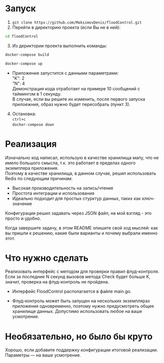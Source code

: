 # Запуск  
1. `git clone https://github.com/MaksimovDenis/floodControl.git`  
2. Перейти в директорию проекта (если Вы не в ней): 
```bash    
cd floodControl 
```
3. Из дериктории проекта выполнить команды: 
```bash      
docker-compose build
```
```bash    
docker-compose up 
``` 
- Приложение запустится с данными параметрами:    
    "K": 2  
    "N": 4   
Демонстрация кода отработает на примере 10 сообщений с таймингом в 1 секунду.  
В случае, если вы решите их изменить, после первого запуска прилоежния, образ нужно будет пересобрать (пункт 3).   
4. Остановка:  
`ctrl+c`    
`docker-compose down`    

# Реализация   
 Изначально код написал, использую в качестве хранилища мапу, что не имело большого смысла, т.к. это работает в пределах одного экземпляра приложения.      
 Поэтому в качестве хранилища, в данном случае, решил использовать Redis по следующим причинам:   
  - Высокая производительность на запись/чтение  
  - Простота интеграции и использования  
  - Идеально подходит для простых стурктур данных, таких как ключ-значение   

Конфигурации решил задавать через JSON файл, на мой взгляд - это просто и удобно. 


Когда завершите задачу, в этом README опишите свой ход мыслей: как вы пришли к решению, какие были варианты и почему выбрали именно этот. 

# Что нужно сделать

Реализовать интерфейс с методом для проверки правил флуд-контроля. Если за последние N секунд вызовов метода Check будет больше K, значит, проверка на флуд-контроль не пройдена.

- Интерфейс FloodControl располагается в файле main.go.

- Флуд-контроль может быть запущен на нескольких экземплярах приложения одновременно, поэтому нужно предусмотреть общее хранилище данных. Допустимо использовать любое на ваше усмотрение. 

# Необязательно, но было бы круто

Хорошо, если добавите поддержку конфигурации итоговой реализации. Параметры — на ваше усмотрение.
